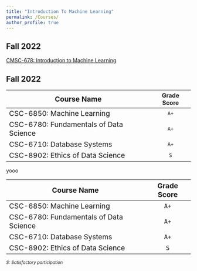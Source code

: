```yaml
---
title: "Introduction To Machine Learning"
permalink: /Courses/
author_profile: true
---
```


## Fall 2022
[CMSC-678: Introduction to Machine Learning](https://manasgaur.github.io/CMSC-678/)

## Fall 2022  
|<span style="font-size: larger">**Course Name**</span>                         | **Grade Score**    |
|-------------------------------------------------------------------------------|:------------------:|
|<span style="font-size: larger">CSC-6850: Machine Learning</span>              |        `A+`        |
|<span style="font-size: larger">CSC-6780: Fundamentals of Data Science</span>  |        `A+`        |
|<span style="font-size: larger">CSC-6710: Database Systems</span>              |        `A+`        |
|<span style="font-size: larger">CSC-8902: Ethics of Data Science</span>        |         `S`        |

yooo

|<span style="font-size: larger">**Course Name**</span>                         |<span style="font-size: larger">**Grade Score**</span>    |
|-------------------------------------------------------------------------------|:--------------------:|
|<span style="font-size: larger">CSC-6850: Machine Learning</span>              |<span style="font-size: larger">`A+`</span>    |
|<span style="font-size: larger">CSC-6780: Fundamentals of Data Science</span>  |<span style="font-size: larger">`A+`</span>    |
|<span style="font-size: larger">CSC-6710: Database Systems</span>              |<span style="font-size: larger">`A+`</span>    |
|<span style="font-size: larger">CSC-8902: Ethics of Data Science</span>        |<span style="font-size: larger">`S`</span>    |



<span style="font-size: smaller; font-style: italic">S: Satisfactory participation</span>
